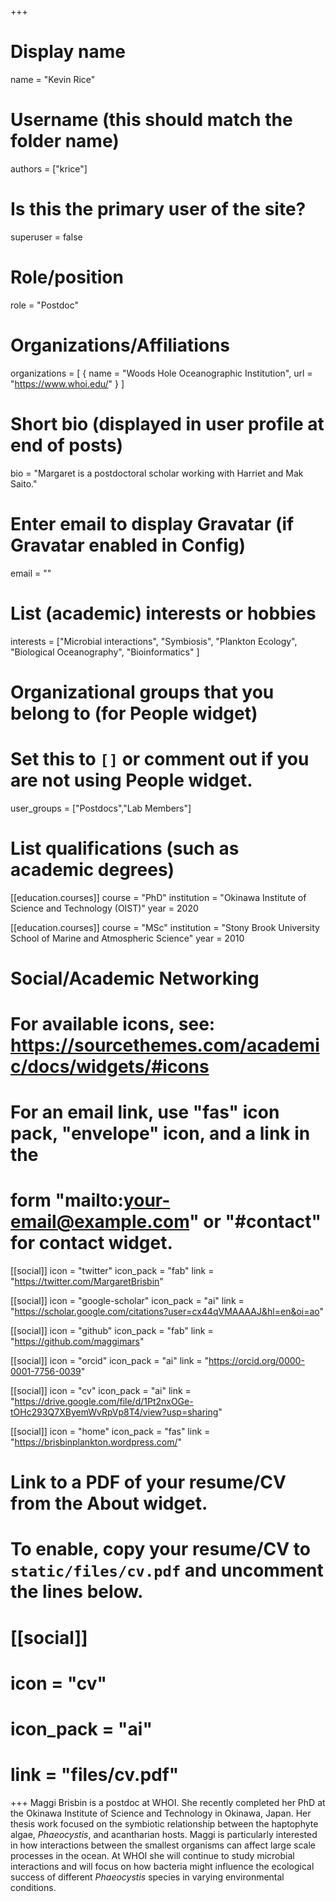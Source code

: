 +++
# Display name
name = "Kevin Rice"

# Username (this should match the folder name)
authors = ["krice"]

# Is this the primary user of the site?
superuser = false

# Role/position
role = "Postdoc"

# Organizations/Affiliations
organizations = [ { name = "Woods Hole Oceanographic Institution", url = "https://www.whoi.edu/" } ]

# Short bio (displayed in user profile at end of posts)
bio = "Margaret is a postdoctoral scholar working with Harriet and Mak Saito."

# Enter email to display Gravatar (if Gravatar enabled in Config)
email = ""

# List (academic) interests or hobbies
interests = ["Microbial interactions", "Symbiosis",
  "Plankton Ecology",
  "Biological Oceanography",
  "Bioinformatics"
]

# Organizational groups that you belong to (for People widget)
#   Set this to `[]` or comment out if you are not using People widget.
user_groups = ["Postdocs","Lab Members"]

# List qualifications (such as academic degrees)
[[education.courses]]
  course = "PhD"
  institution = "Okinawa Institute of Science and Technology (OIST)"
  year = 2020

[[education.courses]]
  course = "MSc"
  institution = "Stony Brook University School of Marine and Atmospheric Science"
  year = 2010

# Social/Academic Networking
# For available icons, see: https://sourcethemes.com/academic/docs/widgets/#icons
#   For an email link, use "fas" icon pack, "envelope" icon, and a link in the
#   form "mailto:your-email@example.com" or "#contact" for contact widget.

[[social]]
  icon = "twitter"
  icon_pack = "fab"
  link = "https://twitter.com/MargaretBrisbin"

[[social]]
  icon = "google-scholar"
  icon_pack = "ai"
  link = "https://scholar.google.com/citations?user=cx44qVMAAAAJ&hl=en&oi=ao"

[[social]]
  icon = "github"
  icon_pack = "fab"
  link = "https://github.com/maggimars"

[[social]]
  icon = "orcid"
  icon_pack = "ai"
  link = "https://orcid.org/0000-0001-7756-0039"

[[social]]
  icon = "cv"
  icon_pack = "ai"
  link = "https://drive.google.com/file/d/1Pt2nxOGe-tOHc293Q7XByemWvRpVp8T4/view?usp=sharing"

[[social]]
  icon = "home"
  icon_pack = "fas"
  link = "https://brisbinplankton.wordpress.com/"

# Link to a PDF of your resume/CV from the About widget.
# To enable, copy your resume/CV to `static/files/cv.pdf` and uncomment the lines below.
# [[social]]
#   icon = "cv"
#   icon_pack = "ai"
#   link = "files/cv.pdf"

+++
Maggi Brisbin is a postdoc at WHOI. She recently completed her PhD at the Okinawa Institute of Science and Technology in Okinawa, Japan. Her thesis work focused on the symbiotic relationship between the haptophyte algae, *Phaeocystis*, and acantharian hosts. Maggi is particularly interested in how interactions between the smallest organisms can affect large scale processes in the ocean. At WHOI she will continue to study microbial interactions and will focus on how bacteria might influence the ecological success of different *Phaeocystis* species in varying environmental conditions.
